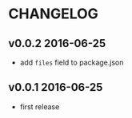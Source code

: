 # CHANGELOG

## v0.0.2 2016-06-25
- add `files` field to package.json

## v0.0.1 2016-06-25
- first release